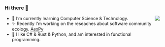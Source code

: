### Hi there 👋

<a href="#">
    <img align="right" src="https://github-readme-stats.vercel.app/api?username=StardustDL&show_icons=true&theme=tokyonight">
</a>

<!--<a href="#">
    <img align="right" src="https://github-readme-stats.vercel.app/api/top-langs/?username=StardustDL&hide=html">
</a>-->

- 📗 I’m currently learning Computer Science & Technology.
- ✨ Recently I'm working on the reseaches about software community ecology. [AexPy](https://github.com/StardustDL/aexpy)
- 🌱 I like C# & Rust & Python, and am interested in functional programming.

<!--
Some of my projects in organizations:

[![AcBlog](https://github-readme-stats.vercel.app/api/pin/?username=acblog&repo=acblog)](https://github.com/acblog/acblog)
[![NJU-OS-Lab](https://github-readme-stats.vercel.app/api/pin/?username=StardustDL-Labs&repo=NJU-OS-Lab)](https://github.com/StardustDL/NJU-OS-Lab)
[![NJU-ICS-PA](https://github-readme-stats.vercel.app/api/pin/?username=StardustDL-Labs&repo=NJU-ICS-PA)](https://github.com/StardustDL/NJU-ICS-PA)
[![iExpr.Core](https://github-readme-stats.vercel.app/api/pin/?username=iExpr&repo=iExpr.Core)](https://github.com/iExpr/iExpr.Core)


[![AcBlog](https://github-readme-stats.vercel.app/api/pin/?username=acblog&repo=acblog)](https://github.com/acblog/acblog)
[![Linq-in-Rust](https://github-readme-stats.vercel.app/api/pin/?username=StardustDL&repo=Linq-in-Rust)](https://github.com/StardustDL/Linq-in-Rust)
[![ImagingS](https://github-readme-stats.vercel.app/api/pin/?username=StardustDL&repo=ImagingS)](https://github.com/StardustDL/ImagingS)
[![DeepCard](https://github-readme-stats.vercel.app/api/pin/?username=StardustDL&repo=DeepCard)](https://github.com/StardustDL/DeepCard)
[![loment](https://github-readme-stats.vercel.app/api/pin/?username=StardustDL&repo=loment)](https://github.com/StardustDL/loment)
[![listat](https://github-readme-stats.vercel.app/api/pin/?username=StardustDL&repo=listat)](https://github.com/StardustDL/listat)
[![generator-oj-problem](https://github-readme-stats.vercel.app/api/pin/?username=StardustDL&repo=generator-oj-problem)](https://github.com/StardustDL/generator-oj-problem)
[![NJU-OS-Lab](https://github-readme-stats.vercel.app/api/pin/?username=StardustDL-Labs&repo=NJU-OS-Lab)](https://github.com/StardustDL/NJU-OS-Lab)
-->
